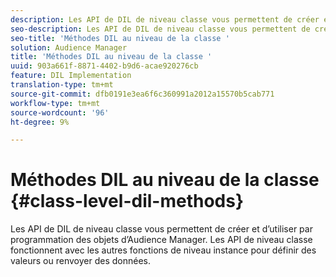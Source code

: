 ```yaml
---
description: Les API de DIL de niveau classe vous permettent de créer et d’utiliser par programmation des objets d’Audience Manager. Les API de niveau classe fonctionnent avec les autres fonctions de niveau instance pour définir des valeurs ou renvoyer des données.
seo-description: Les API de DIL de niveau classe vous permettent de créer et d’utiliser par programmation des objets d’Audience Manager. Les API de niveau classe fonctionnent avec les autres fonctions de niveau instance pour définir des valeurs ou renvoyer des données.
seo-title: 'Méthodes DIL au niveau de la classe '
solution: Audience Manager
title: 'Méthodes DIL au niveau de la classe '
uuid: 903a661f-8871-4402-b9d6-acae920276cb
feature: DIL Implementation
translation-type: tm+mt
source-git-commit: dfb0191e3ea6f6c360991a2012a15570b5cab771
workflow-type: tm+mt
source-wordcount: '96'
ht-degree: 9%

---
```



# Méthodes DIL au niveau de la classe {#class-level-dil-methods}

Les API de DIL de niveau classe vous permettent de créer et d’utiliser par programmation des objets d’Audience Manager. Les API de niveau classe fonctionnent avec les autres fonctions de niveau instance pour définir des valeurs ou renvoyer des données.

<!-- 

c_dil_overview.xml

 -->

